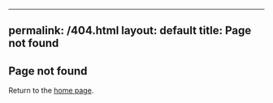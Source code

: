 <!-- 404.html -->
---
permalink: /404.html
layout: default
title: Page not found
---
<section>
  <h2>Page not found</h2>
  <p>Return to the <a href="{{ '/' | relative_url }}">home page</a>.</p>
</section>
